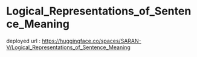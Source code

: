 # Logical_Representations_of_Sentence_Meaning

deployed url : https://huggingface.co/spaces/SARAN-V/Logical_Representations_of_Sentence_Meaning
